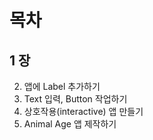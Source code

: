 목차
=======





##  1 장





2. 앱에 Label 추가하기 
2. Text 입력, Button 작업하기 
3. 상호작용(interactive) 앱 만들기
4. Animal Age 앱 제작하기  
